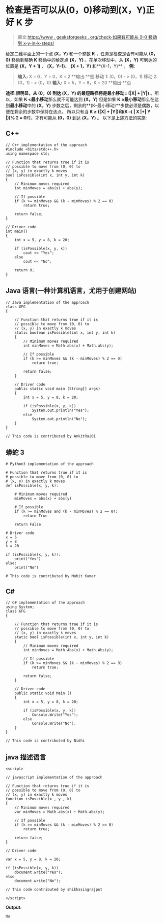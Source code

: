 # 检查是否可以从(0，0)移动到(X，Y)正好 K 步

> 原文:[https://www . geeksforgeeks . org/check-如果有可能从 0-0 移动到 x-y-in-k-steps/](https://www.geeksforgeeks.org/check-if-it-is-possible-to-move-from-0-0-to-x-y-in-exactly-k-steps/)

给定二维平面上的一个点 **(X，Y)** 和一个整数 **K** ，任务是检查是否有可能从 **(0，0)** 移动到精确 **K** 移动中的给定点 **(X，Y)** 。在单次移动中，从 **(X，Y)** 可到达的位置是 **(X，Y + 1)** 、 **(X，Y–1)**、 **(X + 1，Y)** 和**(X–1，Y)** 。
**例:**

> **输入:** X = 0，Y = 0，K = 2
> **输出:**是
> 移动 1: (0，0) - > (0，1)
> 移动 2: (0，1) - > (0，0)
> **输入:** X = 5，Y = 8，K = 20
> **输出:**否

**途径:**很明显，从 **(0，0)** 到达 **(X，Y)** 的最短路径将是**最小移动= (|X| + |Y|)** 。所以，如果 **K <最小移动**那么就不可能达到 **(X，Y)** 但是如果 **K ≥最小移动**那么在达到**最小移动**中的 **(X，Y)** 步数之后，剩余的**(K–最小移动)**步数必须是偶数，以便在剩余的步数中保持在该点。
所以只有当 **K ≥ (|X| + |Y|)和(K –( | X |+| Y |))% 2 = 0**时，才有可能从 **(0，0)** 到达 **(X，Y)** 。
以下是上述方法的实施:

## C++

```
// C++ implementation of the approach
#include <bits/stdc++.h>
using namespace std;

// Function that returns true if it is
// possible to move from (0, 0) to
// (x, y) in exactly k moves
bool isPossible(int x, int y, int k)
{
    // Minimum moves required
    int minMoves = abs(x) + abs(y);

    // If possible
    if (k >= minMoves && (k - minMoves) % 2 == 0)
        return true;

    return false;
}

// Driver code
int main()
{
    int x = 5, y = 8, k = 20;

    if (isPossible(x, y, k))
        cout << "Yes";
    else
        cout << "No";

    return 0;
}
```

## Java 语言(一种计算机语言，尤用于创建网站)

```
// Java implementation of the approach
class GFG
{

    // Function that returns true if it is
    // possible to move from (0, 0) to
    // (x, y) in exactly k moves
    static boolean isPossible(int x, int y, int k)
    {
        // Minimum moves required
        int minMoves = Math.abs(x) + Math.abs(y);

        // If possible
        if (k >= minMoves && (k - minMoves) % 2 == 0)
            return true;

        return false;
    }

    // Driver code
    public static void main (String[] args)
    {
        int x = 5, y = 8, k = 20;

        if (isPossible(x, y, k))
            System.out.println("Yes");
        else
            System.out.println("No");
    }
}

// This code is contributed by AnkitRai01
```

## 蟒蛇 3

```
# Python3 implementation of the approach

# Function that returns true if it is
# possible to move from (0, 0) to
# (x, y) in exactly k moves
def isPossible(x, y, k):

    # Minimum moves required
    minMoves = abs(x) + abs(y)

    # If possible
    if (k >= minMoves and (k - minMoves) % 2 == 0):
        return True

    return False

# Driver code
x = 5
y = 8
k = 20

if (isPossible(x, y, k)):
    print("Yes")
else:
    print("No")

# This code is contributed by Mohit Kumar
```

## C#

```
// C# implementation of the approach
using System;
class GFG
{

    // Function that returns true if it is
    // possible to move from (0, 0) to
    // (x, y) in exactly k moves
    static bool isPossible(int x, int y, int k)
    {
        // Minimum moves required
        int minMoves = Math.Abs(x) + Math.Abs(y);

        // If possible
        if (k >= minMoves && (k - minMoves) % 2 == 0)
            return true;

        return false;
    }

    // Driver code
    public static void Main ()
    {
        int x = 5, y = 8, k = 20;

        if (isPossible(x, y, k))
            Console.Write("Yes");
        else
            Console.Write("No");
    }
}

// This code is contributed by Nidhi
```

## java 描述语言

```
<script>

// javascript implementation of the approach

// Function that returns true if it is
// possible to move from (0, 0) to
// (x, y) in exactly k moves
function isPossible(x , y , k)
{
    // Minimum moves required
    var minMoves = Math.abs(x) + Math.abs(y);

    // If possible
    if (k >= minMoves && (k - minMoves) % 2 == 0)
        return true;

    return false;
}

// Driver code

var x = 5, y = 8, k = 20;

if (isPossible(x, y, k))
    document.write("Yes");
else
    document.write("No");

// This code contributed by shikhasingrajput

</script>
```

**Output:** 

```
No
```